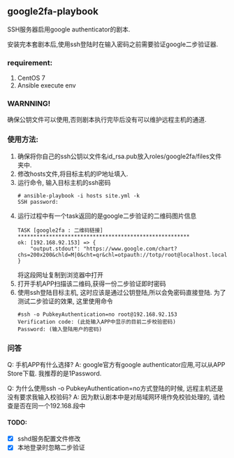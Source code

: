## google2fa-playbook

SSH服务器启用google authenticator的剧本.

安装完本套剧本后,使用ssh登陆时在输入密码之前需要验证google二步验证器.

### requirement:

1. CentOS 7
2. Ansible execute env


### WARNNING!
确保公钥文件可以使用,否则剧本执行完毕后没有可以维护远程主机的通道.


### 使用方法:

1. 确保将你自己的ssh公钥以文件名id_rsa.pub放入roles/google2fa/files文件夹中.
2. 修改hosts文件,将目标主机的IP地址填入.
3. 运行命令, 输入目标主机的ssh密码
    ```
    # ansible-playbook -i hosts site.yml -k
    SSH password:
    ```
4. 运行过程中有一个task返回的是google二步验证的二维码图片信息
    ```
    TASK [google2fa : 二维码链接] *******************************************************
    ok: [192.168.92.153] => {
        "output.stdout": "https://www.google.com/chart?chs=200x200&chld=M|0&cht=qr&chl=otpauth://totp/root@localhost.localdomain....."
    }

    ```
    将这段网址复制到浏览器中打开
5. 打开手机APP扫描该二维码,获得一份二步验证即时密码
6. 使用ssh登陆目标主机, 这时应该是通过公钥登陆,所以会免密码直接登陆. 为了测试二步验证的效果, 这里使用命令
    ```
    #ssh -o PubkeyAuthentication=no root@192.168.92.153
    Verification code: (此处输入APP中显示的目前二步校验密码)
    Password: (输入登陆用户的密码)
    ```


### 问答
Q: 手机APP有什么选择?
A: google官方有google authenticator应用,可以从APP Store下载. 我推荐的是1Password.

Q: 为什么使用ssh -o PubkeyAuthentication=no方式登陆的时候, 远程主机还是没有要求我输入校验码?
A: 因为默认剧本中是对局域网环境作免校验处理的, 请检查是否在同一个192.168.段中


#### TODO:
- [x] sshd服务配置文件修改
- [x] 本地登录时忽略二步验证